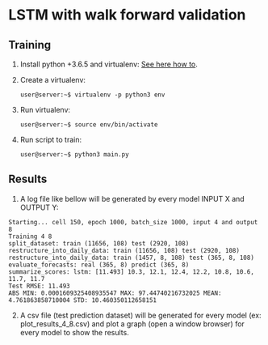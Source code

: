 # LSTM with walk forward validation 

## Training 

1.  Install python +3.6.5 and virtualenv:
    [See here how to](https://pypi.org/project/virtualenv/).

2.  Create a virtualenv:
    ```
    user@server:~$ virtualenv -p python3 env
    ```
    
3.  Run virtualenv:
    ```
    user@server:~$ source env/bin/activate
    ```

4.  Run script to train:
    ```
    user@server:~$ python3 main.py
    ```
    
## Results


1.  A log file like bellow will be generated by every model INPUT X and OUTPUT Y:
```
Starting... cell 150, epoch 1000, batch_size 1000, input 4 and output 8
Training 4 8
split_dataset: train (11656, 108) test (2920, 108)
restructure_into_daily_data: train (11656, 108) test (2920, 108)
restructure_into_daily_data: train (1457, 8, 108) test (365, 8, 108)
evaluate_forecasts: real (365, 8) predict (365, 8)
summarize_scores: lstm: [11.493] 10.3, 12.1, 12.4, 12.2, 10.8, 10.6, 11.7, 11.7
Test RMSE: 11.493
ABS MIN: 0.0001609325408935547 MAX: 97.44740216732025 MEAN: 4.761863858710004 STD: 10.460350112658151

```

2. A csv file (test prediction dataset) will be generated for every model (ex: plot_results_4_8.csv) and plot a graph (open a window browser) for every model to show the results.




